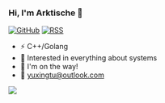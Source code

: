 ### Hi, I'm Arktische 👋

[![GitHub](https://img.shields.io/badge/dynamic/json?logo=github&label=GitHub&labelColor=495867&color=495867&query=%24.data.totalSubs&url=https%3A%2F%2Fapi.spencerwoo.com%2Fsubstats%2F%3Fsource%3Dgithub%26queryKey%3Dhayschan&style=flat-square)](https://github.com/Arktische)
[![RSS](https://img.shields.io/badge/dynamic/json?logo=rss&logoColor=white&label=RSS&labelColor=95B8D1&color=95B8D1&query=%24.data.totalSubs&url=https%3A%2F%2Fapi.spencerwoo.com%2Fsubstats%2F%3Fsource%3Dfeedly%257Cinoreader%257CfeedsPub%26queryKey%3Dhttps://haysc.tech/feed.xml&style=flat-square)](https://bytesflow.me/)

- ⚡ C++/Golang
- 🧐 Interested in everything about systems
- 🌱 I'm on the way!
- 📧 yuxingtu@outlook.com


![](https://github-readme-stats.vercel.app/api/top-langs/?username=Arktische&hide=html,css&layout=compact&langs_count=9)
